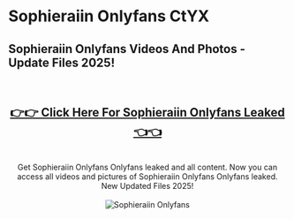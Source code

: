 # Sophieraiin Onlyfans CtYX

<h2>Sophieraiin Onlyfans Videos And Photos - Update Files 2025!</h2>
<br>
<div align="center">
<h2><a href="https://213.232.235.80/live/video.php?q=sophieraiin-onlyfans" rel="nofollow">👉👉 Click Here For Sophieraiin Onlyfans Leaked 👈👈</a></h2>

<br>
Get Sophieraiin Onlyfans Onlyfans leaked and all content. Now you can access all videos and pictures of Sophieraiin Onlyfans Onlyfans leaked. New Updated Files 2025!
<br>
<br>
<a href="https://213.232.235.80/live/video.php?q=sophieraiin-onlyfans" rel="nofollow" data-target="animated-image.originalLink"><img src="https://i.imgur.com/dJHk4Zq.gif" alt="Sophieraiin Onlyfans" style="max-width: 100%; display: inline-block;" data-target="animated-image.originalImage"></a>
</div>
<br>